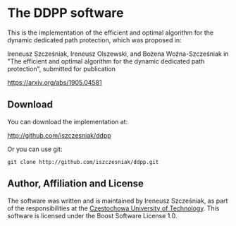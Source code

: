 # The DDPP software

This is the implementation of the efficient and optimal algorithm for
the dynamic dedicated path protection, which was proposed in:

Ireneusz Szcześniak, Ireneusz Olszewski, and Bożena Woźna-Szcześniak
in "The efficient and optimal algorithm for the dynamic dedicated path
protection", submitted for publication

<https://arxiv.org/abs/1905.04581>

## Download

You can download the implementation at:

<http://github.com/iszczesniak/ddpp>

Or you can use git:

`git clone http://github.com/iszczesniak/ddpp.git`

## Author, Affiliation and License

The software was written and is maintained by Ireneusz Szcześniak, as
part of the responsibilities at the [Częstochowa University of
Technology](http://pcz.pl). This software is licensed under the Boost
Software License 1.0.
